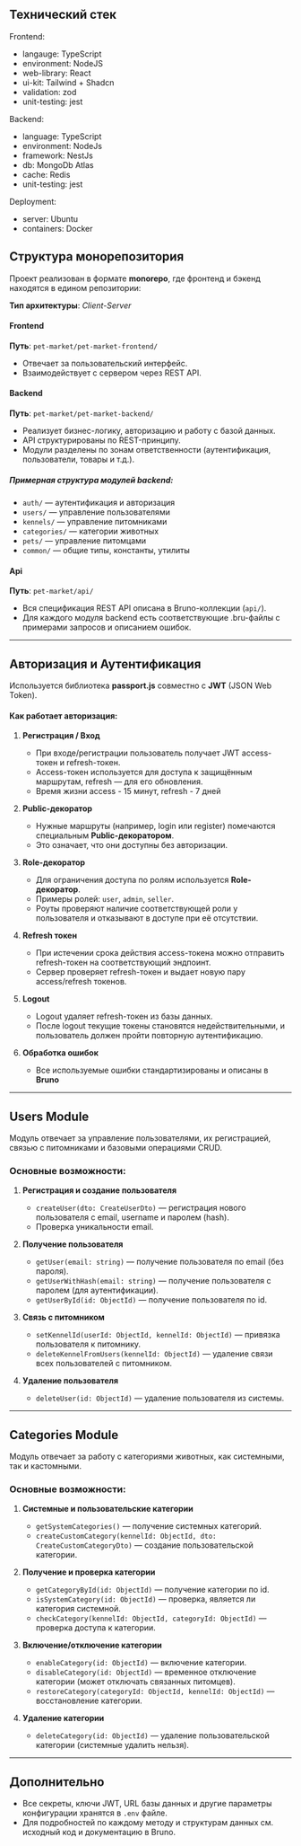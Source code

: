 
## Технический стек
Frontend:
* langauge: TypeScript
* environment: NodeJS
* web-library: React
* ui-kit: Tailwind + Shadcn
* validation: zod
* unit-testing: jest

Backend:
* language: TypeScript
* environment: NodeJs
* framework: NestJs
* db: MongoDb Atlas
* cache: Redis
* unit-testing: jest

Deployment:
* server: Ubuntu
* containers: Docker

## Структура монорепозитория
Проект реализован в формате **monorepo**, где фронтенд и бэкенд находятся в едином репозитории:

**Тип архитектуры**: *Client-Server*
####  **Frontend**  
**Путь**: `pet-market/pet-market-frontend/`
- Отвечает за пользовательский интерфейс.
- Взаимодействует с сервером через REST API.
####  **Backend**  
**Путь**: `pet-market/pet-market-backend/`
- Реализует бизнес-логику, авторизацию и работу с базой данных.
- API структурированы по REST-принципу.
- Модули разделены по зонам ответственности (аутентификация, пользователи, товары и т.д.).
##### Примерная структура модулей backend:  
- `auth/` — аутентификация и авторизация  
- `users/` — управление пользователями  
- `kennels/` — управление питомниками  
- `categories/` — категории животных  
- `pets/` — управление питомцами  
- `common/` — общие типы, константы, утилиты  
  
####  **Api**  
**Путь**: `pet-market/api/`
- Вся спецификация REST API описана в Bruno-коллекции (`api/`).  
- Для каждого модуля backend есть соответствующие .bru-файлы с примерами запросов и описанием ошибок.

---

##  Авторизация и Аутентификация

Используется библиотека **passport.js** совместно с **JWT** (JSON Web Token).

#### Как работает авторизация:

1. **Регистрация / Вход**
   - При входе/регистрации пользователь получает JWT access-токен и refresh-токен.
   - Access-токен используется для доступа к защищённым маршрутам, refresh — для его обновления.
   - Время жизни access - 15 минут, refresh - 7 дней

2. **Public-декоратор**
   - Нужные маршруты (например, login или register) помечаются специальным **Public-декоратором**.
   - Это означает, что они доступны без авторизации.

3. **Role-декоратор**
   - Для ограничения доступа по ролям используется **Role-декоратор**.
   - Примеры ролей: `user`, `admin`, `seller`.
   - Роуты проверяют наличие соответствующей роли у пользователя и отказывают в доступе при её отсутствии.

4. **Refresh токен**
   - При истечении срока действия access-токена можно отправить refresh-токен на соответствующий эндпоинт.
   - Сервер проверяет refresh-токен и выдает новую пару access/refresh токенов.

5. **Logout**
   - Logout удаляет refresh-токен из базы данных.
   - После logout текущие токены становятся недействительными, и пользователь должен пройти повторную аутентификацию.

6. **Обработка ошибок**
   - Все используемые ошибки стандартизированы и описаны в  **Bruno**

---
## Users Module
  
Модуль отвечает за управление пользователями, их регистрацией, связью с питомниками и базовыми операциями CRUD.  
  
### Основные возможности:  
  
1. **Регистрация и создание пользователя**  
   - `createUser(dto: CreateUserDto)` — регистрация нового пользователя с email, username и паролем (hash).  
   - Проверка уникальности email.  
  
2. **Получение пользователя**  
   - `getUser(email: string)` — получение пользователя по email (без пароля).  
   - `getUserWithHash(email: string)` — получение пользователя с паролем (для аутентификации).  
   - `getUserById(id: ObjectId)` — получение пользователя по id.  
  
3. **Связь с питомником**  
   - `setKennelId(userId: ObjectId, kennelId: ObjectId)` — привязка пользователя к питомнику.  
   - `deleteKennelFromUsers(kennelId: ObjectId)` — удаление связи всех пользователей с питомником.  
  
4. **Удаление пользователя**  
   - `deleteUser(id: ObjectId)` — удаление пользователя из системы.  
  
---  
  
## Categories Module
  
Модуль отвечает за работу с категориями животных, как системными, так и кастомными.  
  
### Основные возможности:  
  
1. **Системные и пользовательские категории**  
   - `getSystemCategories()` — получение системных категорий.  
   - `createCustomCategory(kennelId: ObjectId, dto: CreateCustomCategoryDto)` — создание пользовательской категории.  
  
2. **Получение и проверка категории**  
   - `getCategoryById(id: ObjectId)` — получение категории по id.  
   - `isSystemCategory(id: ObjectId)` — проверка, является ли категория системной.  
   - `checkCategory(kennelId: ObjectId, categoryId: ObjectId)` — проверка доступа к категории.  
  
3. **Включение/отключение категории**  
   - `enableCategory(id: ObjectId)` — включение категории.  
   - `disableCategory(id: ObjectId)` — временное отключение категории (может отключать связанных питомцев).  
   - `restoreCategory(categoryId: ObjectId, kennelId: ObjectId)` — восстановление категории.  
  
4. **Удаление категории**  
   - `deleteCategory(id: ObjectId)` — удаление пользовательской категории (системные удалить нельзя).  
  
  
---  
## Дополнительно

- Все секреты, ключи JWT, URL базы данных и другие параметры конфигурации хранятся в `.env` файле.
- Для подробностей по каждому методу и структурам данных см. исходный код и документацию в Bruno.